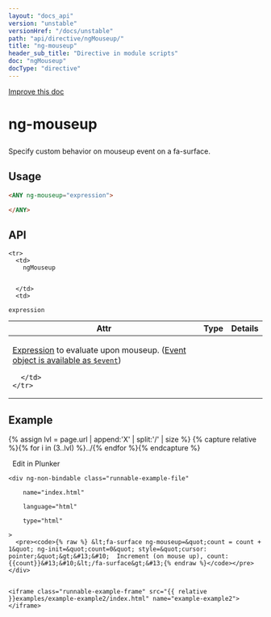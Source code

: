 ```yaml
---
layout: "docs_api"
version: "unstable"
versionHref: "/docs/unstable"
path: "api/directive/ngMouseup/"
title: "ng-mouseup"
header_sub_title: "Directive in module scripts"
doc: "ngMouseup"
docType: "directive"
---
```


<div class="improve-docs">
  <a href='https://github.com/Famous/famous-angular/edit/master/src/scripts/directives/fa-input.js#L344'>
    Improve this doc
  </a>
</div>





<h1 class="api-title">

  ng-mouseup



</h1>





Specify custom behavior on mouseup event on a fa-surface.






  
<h2 id="usage">Usage</h2>
  
```html
<ANY ng-mouseup="expression">

</ANY>
```
  
  
<h2 id="api" style="clear:both;">API</h2>

<table class="table" style="margin:0;">
  <thead>
    <tr>
      <th>Attr</th>
      <th>Type</th>
      <th>Details</th>
    </tr>
  </thead>
  <tbody>
    
    <tr>
      <td>
        ngMouseup
        
        
      </td>
      <td>
        
  <code>expression</code>
      </td>
      <td>
        <p><a href="guide/expression">Expression</a> to evaluate upon
mouseup. (<a href="guide/expression#-event-">Event object is available as <code>$event</code></a>)</p>

        
      </td>
    </tr>
    
  </tbody>
</table>

  

  



<h2 id="example">Example</h2><p>

{% assign lvl = page.url | append:'X' | split:'/' | size %}
{% capture relative %}{% for i in (3..lvl) %}../{% endfor %}{% endcapture %}

<div>
  <a ng-click="openPlunkr('{{ relative }}examples/example-example2')" class="btn pull-right">
    <i class="glyphicon glyphicon-edit">&nbsp;</i>
    Edit in Plunker</a>
  <div class="runnable-example" path="examples/example-example2"
      
  >

   
    <div ng-non-bindable class="runnable-example-file"
      
        name="index.html"
      
        language="html"
      
        type="html"
      
    >
      <pre><code>{% raw %} &lt;fa-surface ng-mouseup=&quot;count = count + 1&quot; ng-init=&quot;count=0&quot; style=&quot;cursor: pointer;&quot;&gt;&#13;&#10;  Increment (on mouse up), count: {{count}}&#13;&#10;&lt;/fa-surface&gt;&#13;{% endraw %}</code></pre>
    </div>
  

    <iframe class="runnable-example-frame" src="{{ relative }}examples/example-example2/index.html" name="example-example2"></iframe>
  </div>
</div>


</p>



